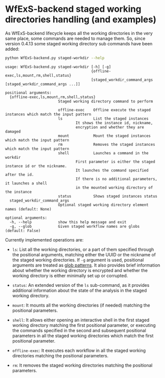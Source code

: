# WfExS-backend staged working directories handling (and examples)

As WfExS-backend lifecycle keeps all the working directories in the very same place, some commands are needed to manage them. So, since version 0.4.13 some staged working directory sub commands have been added:

```bash
python WfExS-backend.py staged-workdir --help
```

```
usage: WfExS-backend.py staged-workdir [-h] [-g]
                                       {offline-exec,ls,mount,rm,shell,status}
                                       [staged_workdir_command_args [staged_workdir_command_args ...]]

positional arguments:
  {offline-exec,ls,mount,rm,shell,status}
                        Staged working directory command to perform
                        
                        offline-exec    Offline execute the staged instances which match the input pattern
                        ls              List the staged instances
                                It shows the instance id, nickname,
                                encryption and whether they are damaged
                        mount           Mount the staged instances which match the input pattern
                        rm              Removes the staged instances which match the input pattern
                        shell           Launches a command in the workdir
                                First parameter is either the staged instance id or the nickname.
                                It launches the command specified after the id.
                                If there is no additional parameters, it launches a shell
                                in the mounted working directory of the instance
                        status          Shows staged instances status
  staged_workdir_command_args
                        Optional staged working directory element names (default: None)

optional arguments:
  -h, --help            show this help message and exit
  -g, --glob            Given staged workflow names are globs (default: False)
```

Currently implemented operations are:

* `ls`: List all the working directories, or a part of them specified through the positional arguments, matching either
  the UUID or the nickname of the staged working directories. If `-g` argument is used, positional arguments are treated as
  [glob patterns](https://en.wikipedia.org/wiki/Glob_(programming)). It also provides brief information about whether the
  working directory is encrypted and whether the working directory is either minimally set up or corrupted.

* `status`: An extended version of the `ls` sub-command, as it provides additional information about the state of the
  analysis in the staged working directory.

* `mount`: It mounts all the working directories (if needed) matching the positional parameters.

* `shell`: It allows either opening an interactive shell in the first staged working directory matching the first
  positional parameter, or executing the commands specified in the second and subsequent positional parameters in
  all the staged working directories which match the first positional parameter.

* `offline-exec`: It executes each workflow in all the staged working directories matching the positional parameters.

* `rm`: It removes the staged working directories matching the positional parameters.
